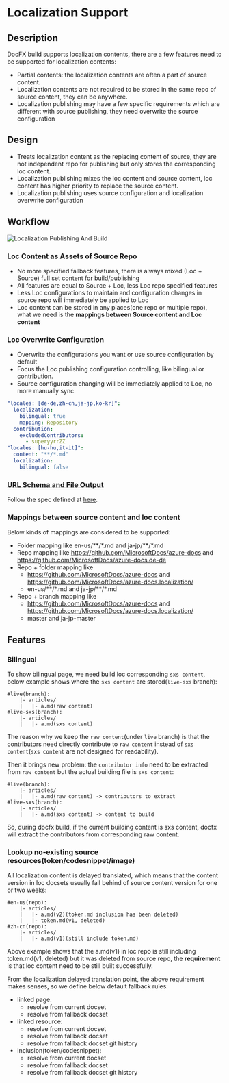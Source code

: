 # Localization Support

## Description

DocFX build supports localization contents, there are a few features need to be supported for localization contents:
  - Partial contents: the localization contents are often a part of source content.
  - Localization contents are not required to be stored in the same repo of source content, they can be anywhere.
  - Localization publishing may have a few specific requirements which are different with source publishing, they need overwrite the source configuration

## Design

- Treats localization content as the replacing content of source, they are not independent repo for publishing but only stores the corresponding loc content.
- Localization publishing mixes the loc content and source content, loc content has higher priority to replace the source content.
- Localization publishing uses source configuration and localization overwrite configuration

## Workflow

![Localization Publishing And Build](images/loc_build_publish.PNG)

### Loc Content as Assets of Source Repo 

  - No more specified fallback features, there is always mixed (Loc + Source) full set content for build/publishing  
  - All features are equal to Source + Loc, less Loc repo specified features  
  - Less Loc configurations to maintain and configuration changes in source repo will immediately be applied to Loc  
  - Loc content can be stored in any places(one repo or multiple repo), what we need is the **mappings between Source content and Loc content**  

### Loc Overwrite Configuration

  - Overwrite the configurations you want or use source configuration by default  
  - Focus the Loc publishing configuration controlling, like bilingual or contribution.  
  - Source configuration changing will be immediately applied to Loc, no more manually sync.
  ```yaml
  "locales: [de-de,zh-cn,ja-jp,ko-kr]":
    localization:
      bilingual: true
      mapping: Repository
    contribution:
      excludedContributors:
        - superyyrrZZ
  "locales: [hu-hu,it-it]":
    content: "**/*.md"
    localization:
      bilingual: false
  ```

### [URL Schema and File Output](https://github.com/dotnet/docfx/blob/v3/docs/designs/output.md#url-schema)

Follow the spec defined at [here](https://github.com/dotnet/docfx/blob/v3/docs/designs/output.md#url-schema).

### Mappings between source content and loc content

Below kinds of mappings are considered to be supported:
  - Folder mapping like en-us/\*\*/\*.md and ja-jp/\*\*/\*.md
  - Repo mapping like https://github.com/MicrosoftDocs/azure-docs and https://github.com/MicrosoftDocs/azure-docs.de-de
  - Repo + folder mapping like
    - https://github.com/MicrosoftDocs/azure-docs and https://github.com/MicrosoftDocs/azure-docs.localization/
    - en-us/\*\*/\*.md and ja-jp/\*\*/\*.md
  - Repo + branch mapping like
    - https://github.com/MicrosoftDocs/azure-docs and https://github.com/MicrosoftDocs/azure-docs.localization/
    - master and ja-jp-master

## Features

### Bilingual
To show bilingual page, we need build loc corresponding `sxs content`, below example shows where the `sxs content` are stored(`live-sxs` branch):

```text
#live(branch):
    |- articles/
    |   |- a.md(raw content)
#live-sxs(branch):
    |- articles/
    |   |- a.md(sxs content)
```

The reason why we keep the `raw content`(under `live` branch) is that the contributors need directly contribute to `raw content` instead of `sxs content`(`sxs content` are not designed for readability).

Then it brings new problem: the `contributor info` need to be extracted from `raw content` but the actual building file is `sxs content`:

```text
#live(branch):
    |- articles/
    |   |- a.md(raw content) -> contributors to extract
#live-sxs(branch):
    |- articles/
    |   |- a.md(sxs content) -> content to build
```

So, during docfx build, if the current building content is sxs content, docfx will extract the contributors from corresponding raw content.

### Lookup no-existing source resources(token/codesnippet/image)

All localization content is delayed translated, which means that the content version in loc docsets usually fall behind of source content version for one or two weeks:

```text
#en-us(repo):
    |- articles/
    |   |- a.md(v2)(token.md inclusion has been deleted)
    |   |- token.md(v1, deleted)
#zh-cn(repo):
    |- articles/
    |   |- a.md(v1)(still include token.md)
```

Above example shows that the a.md(v1) in loc repo is still including token.md(v1, deleted) but it was deleted from source repo, the **requirement** is that loc content need to be still built successfully.

From the localization delayed translation point, the above requirement makes senses, so we define below default fallback rules:
- linked page:
  - resolve from current docset
  - resolve from fallback docset
- linked resource:
  - resolve from current docset
  - resolve from fallback docset
  - resolve from fallback docset git history
- inclusion(token/codesnippet):
  - resolve from current docset
  - resolve from fallback docset
  - resolve from fallback docset git history
